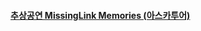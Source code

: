 #### [추상공연 MissingLink Memories (아스카투어)](https://crow88.github.io/missinglink/12008305/memory/detail/1930/)
